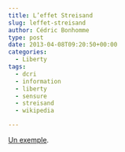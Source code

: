 ```yaml
---
title: L’effet Streisand
slug: leffet-streisand
author: Cédric Bonhomme
type: post
date: 2013-04-08T09:20:50+00:00
categories:
  - Liberty
tags:
  - dcri
  - information
  - liberty
  - sensure
  - streisand
  - wikipedia

---
```

[Un exemple][1].

 [1]: https://fr.wikipedia.org/w/index.php?title=Station_hertzienne_militaire_de_Pierre-sur-Haute&action=history

